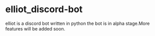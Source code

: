 # elliot_discord-bot
elliot is a discord bot written in python
the bot is in alpha stage.More features will be added soon.
